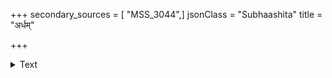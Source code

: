 +++
secondary_sources = [ "MSS_3044",]
jsonClass = "Subhaashita"
title = "अर्धम्"

+++

<details><summary>Text</summary>

अर्धं प्रेमनिबद्धमर्धमपरं लज्जाश्रितं मानसं एवं नेत्रसरोरुहं प्रियमुखे चान्यद् गवाक्षेऽर्पितम्।  
पर्यङ्के पदमेकमेव धरणौ पृष्ठे च कृत्वापरं स्थातुं गन्तुमपि प्रभातसमये शक्नोति नैवाबला॥
</details>
